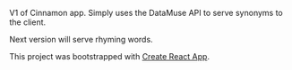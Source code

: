 V1 of Cinnamon app. Simply uses the DataMuse API to serve synonyms to the client.

Next version will serve rhyming words. 

This project was bootstrapped with [Create React App](https://github.com/facebookincubator/create-react-app).

